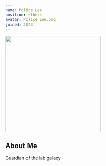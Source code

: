 ```yaml
---
name: Police Lee
position: others
avatar: Police_Lee.png
joined: 2023
---
```


<img width="300" src="{{site.baseurl}}/images/people/{{page.avatar}}" data-action="zoom">

## About Me
Guardian of the lab galaxy
